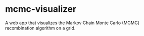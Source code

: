 # mcmc-visualizer
A web app that visualizes the Markov Chain Monte Carlo (MCMC) recombination algorithm on a grid.
